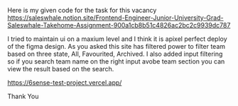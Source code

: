 Here is my given code for the task for this vacancy
https://saleswhale.notion.site/Frontend-Engineer-Junior-University-Grad-Saleswhale-Takehome-Assignment-900a1cb8b51c4826ac2bc2c9939dc787

I tried to maintain ui on a maxium level and I think it is apixel perfect deploy of the figma design.
As you asked this site has filtered power to filter team based on three state, All, Favourited, Archived.
I also added input filtering so if you search team name on the right input avobe team section you can view the result based on the search.

https://6sense-test-project.vercel.app/

Thank You